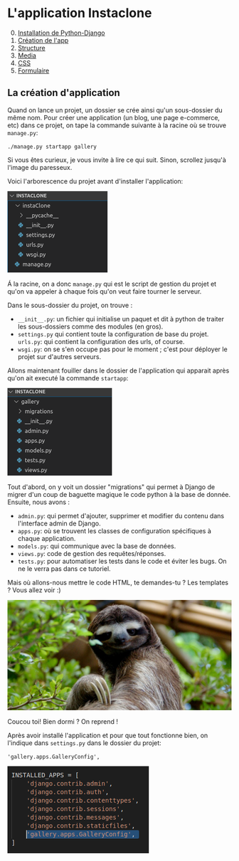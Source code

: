 # L'application Instaclone

0. [Installation de Python-Django](instaclone/README.md)
1. [Création de l'app](instaclone/creationappli.md)
2. [Structure](instaclone/structure.md)
3. [Media](instaclone/media.md)
4. [CSS](instaclone/css.md)
5. [Formulaire](instaclone/formulaire.md)
   

## La création d'application

Quand on lance un projet, un dossier se crée ainsi qu'un sous-dossier du même nom. Pour créer une application (un blog, une page e-commerce, etc) dans ce projet, on tape la commande suivante à la racine où se trouve `manage.py`:

    ./manage.py startapp gallery


Si vous êtes curieux, je vous invite à lire ce qui suit. Sinon, scrollez jusqu'à l'image du paresseux. 

Voici l'arborescence du projet avant d'installer l'application:

![arborescence de base](img/arborescence.png)



Á la racine, on a donc `manage.py` qui est le script de gestion du projet et qu'on va appeler à chaque fois qu'on veut faire tourner le serveur. 

Dans le sous-dossier du projet, on trouve :
-  `__init__.py`: un fichier qui initialise un paquet et dit à python de traiter les sous-dossiers comme des modules (en gros). 
- `settings.py` qui contient toute la configuration de base du projet.
`urls.py`:  qui contient la configuration des urls, of course.
- `wsgi.py`: on se s'en occupe pas pour le moment ; c'est pour déployer le projet sur d'autres serveurs.

Allons maintenant fouiller dans le dossier de l'application qui apparait après qu'on ait executé la commande `startapp`: 

![arborescence de l'application](img/appliarbo.png)

Tout d'abord, on y voit un dossier "migrations" qui permet à Django de migrer d'un coup de baguette magique le code python à la base de donnée. Ensuite, nous avons :

 - `admin.py`: qui permet d'ajouter, supprimer et modifier du contenu dans l'interface admin de Django. 
 - `apps.py`: où se trouvent les classes de configuration spécifiques à chaque application.
 - `models.py`: qui communique avec la base de données.
 - `views.py`: code de gestion des requêtes/réponses.
 - `tests.py`: pour automatiser les tests dans le code et éviter les bugs. On ne le verra pas dans ce tutoriel. 
 
 Mais où allons-nous mettre le code HTML, te demandes-tu ? Les templates ? Vous allez voir :) 

![image du paresseux](img/paresseux.jpg)

Coucou toi! Bien dormi ? On reprend ! 


Après avoir installé l'application et pour que tout fonctionne bien, on l'indique dans `settings.py` dans le dossier du projet:

    'gallery.apps.GalleryConfig', 

!['installed apps'](img/installedapps.png)
